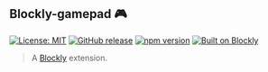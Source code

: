 ## Blockly-gamepad 🎮

[![License: MIT](https://img.shields.io/badge/License-MIT-green.svg)](https://opensource.org/licenses/MIT)
[![GitHub release](https://img.shields.io/github/release/paol-imi/blockly-gamepad.svg)](https://GitHub.com/paol-imi/blockly-gamepad/releases/)
[![npm version](https://badge.fury.io/js/blockly-gamepad.svg)](https://badge.fury.io/js/blockly-gamepad)
[![Built on Blockly](https://tinyurl.com/built-on-blockly)](https://github.com/google/blockly)

> A [Blockly](https://developers.google.com/blockly/) extension.
> 
